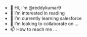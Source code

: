 - 👋 Hi, I’m @reddykumar9
- 👀 I’m interested in reading
- 🌱 I’m currently learning salesforce
- 💞️ I’m looking to collaborate on ...
- 📫 How to reach me ...

<!---
reddykumar9/reddykumar9 is a ✨ special ✨ repository because its `README.md` (this file) appears on your GitHub profile.
You can click the Preview link to take a look at your changes.
--->
